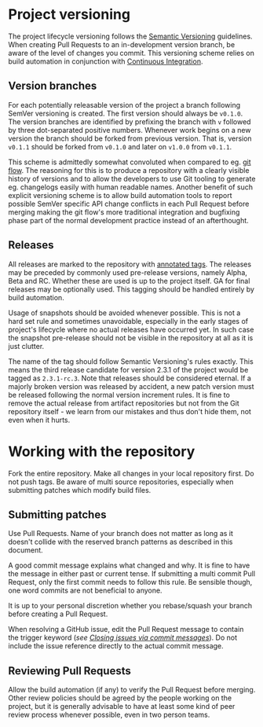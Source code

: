 # Project versioning

The project lifecycle versioning follows the [Semantic Versioning](http://semver.org/) guidelines. When creating Pull 
Requests to an in-development version branch, be aware of the level of changes you commit. This versioning scheme relies
on build automation in conjunction with [Continuous Integration](http://en.wikipedia.org/wiki/Continuous_integration).

## Version branches

For each potentially releasable version of the project a branch following SemVer versioning is created. The first
version should always be `v0.1.0`. The version branches are identified by prefixing the branch with `v` followed by 
three dot-separated positive numbers. Whenever work begins on a new version the branch should be forked from previous
version. That is, version `v0.1.1` should be forked from `v0.1.0` and later on `v1.0.0` from `v0.1.1`.
 
This scheme is admittedly somewhat convoluted when compared to eg. [git flow](http://nvie.com/posts/a-successful-git-branching-model/).
The reasoning for this is to produce a repository with a clearly visible history of versions and to allow the
developers to use Git tooling to generate eg. changelogs easily with human readable names. Another benefit of such
explicit versioning scheme is to allow build automation tools to report possible SemVer specific API change conflicts in 
each Pull Request before merging making the git flow's more traditional integration and bugfixing phase part of the 
normal development practice instead of an afterthought.

## Releases 

All releases are marked to the repository with [annotated tags](http://git-scm.com/book/en/v2/Git-Basics-Tagging#Annotated-Tags).
The releases may be preceded by commonly used pre-release versions, namely Alpha, Beta and RC. Whether these are used is
up to the project itself. GA for final releases may be optionally used. This tagging should be handled entirely by build 
automation.

Usage of snapshots should be avoided whenever possible. This is not a hard set rule and sometimes unavoidable,
especially in the early stages of project's lifecycle where no actual releases have occurred yet. In such case the
snapshot pre-release should not be visible in the repository at all as it is just clutter.

The name of the tag should follow Semantic Versioning's rules exactly. This means the third release candidate for
version 2.3.1 of the project would be tagged as `2.3.1-rc.3`. Note that releases should be considered eternal. If a 
majorly broken version was released by accident, a new patch version must be released following the normal version
increment rules. It is fine to remove the actual release from artifact repositories but not from the Git repository
itself - we learn from our mistakes and thus don't hide them, not even when it hurts.

# Working with the repository

Fork the entire repository. Make all changes in your local repository first. Do not push tags. Be aware of multi source
repositories, especially when submitting patches which modify build files.

## Submitting patches
 
Use Pull Requests. Name of your branch does not matter as long as it doesn't collide with the reserved branch patterns
as described in this document.

A good commit message explains what changed and why. It is fine to have the message in either past or current tense. If
submitting a multi commit Pull Request, only the first commit needs to follow this rule. Be sensible though, one word
commits are not beneficial to anyone.

It is up to your personal discretion whether you rebase/squash your branch before creating a Pull Request.

When resolving a GitHub issue, edit the Pull Request message to contain the trigger keyword (*see [Closing issues via commit messages](https://help.github.com/articles/closing-issues-via-commit-messages/)*).
Do not include the issue reference directly to the actual commit message.

## Reviewing Pull Requests

Allow the build automation (if any) to verify the Pull Request before merging. Other review policies should be agreed
by the people working on the project, but it is generally advisable to have at least some kind of peer review process
whenever possible, even in two person teams.